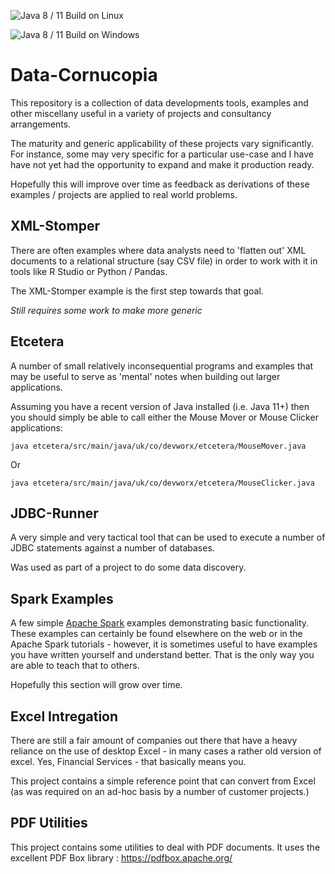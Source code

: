 ![Java 8 / 11 Build on Linux](https://github.com/jjsteenkamp/data-cornucopia/workflows/Java%208%20/%2011%20Build%20on%20Linux/badge.svg)

![Java 8 / 11 Build on Windows](https://github.com/jjsteenkamp/data-cornucopia/workflows/Java%208%20/%2011%20Build%20on%20Windows/badge.svg)

# Data-Cornucopia

This repository is a collection of data developments tools, examples and other miscellany useful in a variety of projects and consultancy arrangements.

The maturity and generic applicability of these projects vary significantly. For instance, some may very specific for a particular use-case and I have have not yet had the opportunity to expand and make it production ready.

Hopefully this will improve over time as feedback as derivations of these examples / projects are applied to real world problems.  

## XML-Stomper

There are often examples where data analysts need to 'flatten out' XML documents to a relational structure (say CSV file) in order to work with it in tools like R Studio or Python / Pandas. 

The XML-Stomper example is the first step towards that goal.

_Still requires some work to make more generic_

## Etcetera

A number of small relatively inconsequential programs and examples that may be useful to serve as 'mental' notes when building out larger applications.

Assuming you have a recent version of Java installed (i.e. Java 11+) then you should simply be able to call either the Mouse Mover or Mouse Clicker applications:

```
java etcetera/src/main/java/uk/co/devworx/etcetera/MouseMover.java
```

Or 

```
java etcetera/src/main/java/uk/co/devworx/etcetera/MouseClicker.java
```

## JDBC-Runner

A very simple and very tactical tool that can be used to execute a number of JDBC statements against a number of databases.

Was used as part of a project to do some data discovery.


## Spark Examples

A few simple [Apache Spark](https://spark.apache.org/) examples demonstrating basic functionality. These examples can certainly be found elsewhere on the web or in the Apache Spark tutorials - however, it is sometimes useful to have examples you have written yourself and understand better. That is the only way you are able to teach that to others.

Hopefully this section will grow over time.

## Excel Intregation
    
There are still a fair amount of companies out there that have a heavy reliance on the use of desktop Excel - in many cases a rather old version of excel. Yes, Financial Services - that basically means you.
    
This project contains a simple reference point that can convert from Excel (as was required on an ad-hoc basis by a number of customer projects.)

## PDF Utilities

This project contains some utilities to deal with PDF documents. It uses the excellent PDF Box library : https://pdfbox.apache.org/


